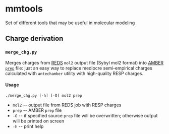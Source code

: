 # mmtools
Set of different tools that may be useful in molecular modeling

## Charge derivation

### `merge_chg.py`
Merges charges from [REDS](http://upjv.q4md-forcefieldtools.org/REDServer-Development/) `mol2` output file (Sybyl mol2 format) into [AMBER `prep`](http://ambermd.org/doc/prep.html) file: just an easy way to replace mediocre semi-empirical charges calculated with `antechamber` utility with high-quality RESP charges.

#### Usage
```
./merge_chg.py [-h] [-O] mol2 prep
```

- `mol2` -- output file from REDS job with RESP charges
- `prep` -- AMBER `prep` file
- `-O` -- if specified source `prep` file will be overwritten; otherwise output will be printed on screen
- `-h` -- print help
